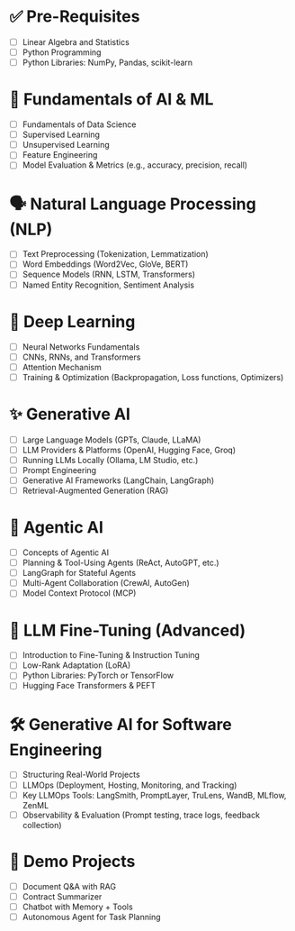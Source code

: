 # ✅ Pre-Requisites
- [ ] Linear Algebra and Statistics
- [ ] Python Programming
- [ ] Python Libraries: NumPy, Pandas, scikit-learn

# 📘 Fundamentals of AI & ML
- [ ] Fundamentals of Data Science
- [ ] Supervised Learning
- [ ] Unsupervised Learning
- [ ] Feature Engineering
- [ ] Model Evaluation & Metrics (e.g., accuracy, precision, recall)

# 🗣️ Natural Language Processing (NLP)
- [ ] Text Preprocessing (Tokenization, Lemmatization)
- [ ] Word Embeddings (Word2Vec, GloVe, BERT)
- [ ] Sequence Models (RNN, LSTM, Transformers)
- [ ] Named Entity Recognition, Sentiment Analysis

# 🤖 Deep Learning
- [ ] Neural Networks Fundamentals
- [ ] CNNs, RNNs, and Transformers
- [ ] Attention Mechanism
- [ ] Training & Optimization (Backpropagation, Loss functions, Optimizers)

# ✨ Generative AI
- [ ] Large Language Models (GPTs, Claude, LLaMA)
- [ ] LLM Providers & Platforms (OpenAI, Hugging Face, Groq)
- [ ] Running LLMs Locally (Ollama, LM Studio, etc.)
- [ ] Prompt Engineering
- [ ] Generative AI Frameworks (LangChain, LangGraph)
- [ ] Retrieval-Augmented Generation (RAG)

# 🧠 Agentic AI
- [ ] Concepts of Agentic AI
- [ ] Planning & Tool-Using Agents (ReAct, AutoGPT, etc.)
- [ ] LangGraph for Stateful Agents
- [ ] Multi-Agent Collaboration (CrewAI, AutoGen)
- [ ] Model Context Protocol (MCP)

# 🔧 LLM Fine-Tuning (Advanced)
- [ ] Introduction to Fine-Tuning & Instruction Tuning
- [ ] Low-Rank Adaptation (LoRA)
- [ ] Python Libraries: PyTorch or TensorFlow
- [ ] Hugging Face Transformers & PEFT

# 🛠️ Generative AI for Software Engineering
- [ ] Structuring Real-World Projects
- [ ] LLMOps (Deployment, Hosting, Monitoring, and Tracking)
- [ ] Key LLMOps Tools: LangSmith, PromptLayer, TruLens, WandB, MLflow, ZenML
- [ ] Observability & Evaluation (Prompt testing, trace logs, feedback collection)

# 📂 Demo Projects
- [ ] Document Q&A with RAG
- [ ] Contract Summarizer
- [ ] Chatbot with Memory + Tools
- [ ] Autonomous Agent for Task Planning

